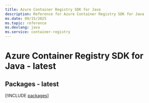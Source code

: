 ```yaml
---
title: Azure Container Registry SDK for Java
description: Reference for Azure Container Registry SDK for Java
ms.date: 09/15/2025
ms.topic: reference
ms.devlang: java
ms.service: container-registry
---
```

# Azure Container Registry SDK for Java - latest
## Packages - latest
[!INCLUDE [packages](container-registry-index.md)]